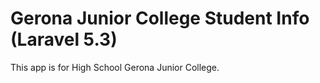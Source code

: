# Gerona Junior College Student Info  (Laravel 5.3)

This app is for High School Gerona Junior College.




